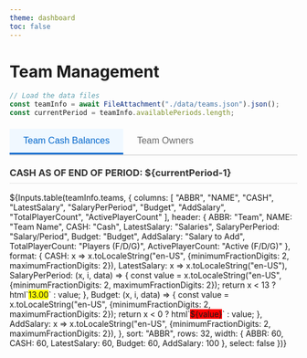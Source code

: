 ```yaml
---
theme: dashboard
toc: false
---
```


# Team Management

```js
// Load the data files
const teamInfo = await FileAttachment("./data/teams.json").json();
const currentPeriod = teamInfo.availablePeriods.length;
```
<div class="tabs">
  <div class="tab-buttons">
    <button class="tab-button active" onclick="showTab('cash-tab', this)">Team Cash Balances</button>
    <button class="tab-button" onclick="showTab('owner-tab', this)">Team Owners</button>
  </div>
  
  <div id="cash-tab" class="tab-content active">
    <h3>CASH AS OF END OF PERIOD: ${currentPeriod-1}</h3>
    ${Inputs.table(teamInfo.teams, {
      columns: [
        "ABBR",
        "NAME", 
        "CASH",
        "LatestSalary",
        "SalaryPerPeriod",
        "Budget",
        "AddSalary",
        "TotalPlayerCount",
        "ActivePlayerCount"
      ],
      header: {
        ABBR: "Team",
        NAME: "Team Name",
        CASH: "Cash",
        LatestSalary: "Salaries",
        SalaryPerPeriod: "Salary/Period",
        Budget: "Budget",
        AddSalary: "Salary to Add",
        TotalPlayerCount: "Players (F/D/G)",
        ActivePlayerCount: "Active (F/D/G)"
      },
      format: {
        CASH: x => x.toLocaleString("en-US", {minimumFractionDigits: 2, maximumFractionDigits: 2}),
        LatestSalary: x => x.toLocaleString("en-US"),
        SalaryPerPeriod: (x, i, data) => {
          const value = x.toLocaleString("en-US", {minimumFractionDigits: 2, maximumFractionDigits: 2});
          return x < 13 ? html`<span style="background-color: yellow;">13.00</span>` : value;
        },
        Budget: (x, i, data) => {
          const value = x.toLocaleString("en-US", {minimumFractionDigits: 2, maximumFractionDigits: 2});
          return x < 0 ? html`<span style="background-color: red;">${value}</span>` : value;
        },
        AddSalary: x => x.toLocaleString("en-US", {minimumFractionDigits: 2, maximumFractionDigits: 2}),
      },
      sort: "ABBR",
      rows: 32,
      width: {
        ABBR: 60,
        CASH: 60,
        LatestSalary: 60,
        Budget: 60,
        AddSalary: 100
      },
      select: false
    })}
  </div>
  
  <div id="owner-tab" class="tab-content">
    ${Inputs.table(teamInfo.teams, {
      columns: [
        "ABBR",
        "NAME",
        "OWNER",
        "EMAIL",
        "LOCATION"
      ],
      header: {
        ABBR: "Team",
        NAME: "Team Name",
        OWNER: "Owner",
        EMAIL: "Email",
        LOCATION: "Location"
      },
      sort: "NAME",
      rows: 32,
      width: {
        ABBR: 60
      },
      select: false
    })}
  </div>
</div>

<script>
// JavaScript function to handle tab switching
window.showTab = function(tabId, buttonElement) {
  // Hide all tab contents
  document.querySelectorAll('.tab-content').forEach(tab => {
    tab.classList.remove('active');
  });
  
  // Remove active class from all buttons
  document.querySelectorAll('.tab-button').forEach(button => {
    button.classList.remove('active');
  });
  
  // Show the selected tab and mark button as active
  const targetTab = document.getElementById(tabId);
  if (targetTab) {
    targetTab.classList.add('active');
  }
  if (buttonElement) {
    buttonElement.classList.add('active');
  }
}
</script>

<style>
.tabs {
  margin: 20px 0;
}

.tab-buttons {
  display: flex;
  border-bottom: 2px solid #e0e0e0;
  margin-bottom: 20px;
}

.tab-button {
  background: none;
  border: none;
  padding: 12px 24px;
  cursor: pointer;
  font-size: 16px;
  font-weight: 500;
  color: #666;
  border-bottom: 3px solid transparent;
  transition: all 0.2s ease;
}

.tab-button:hover {
  color: #333;
  background-color: #f5f5f5;
}

.tab-button.active {
  color: #0066cc;
  border-bottom-color: #0066cc;
  background-color: #f0f8ff;
}

.tab-content {
  display: none;
}

.tab-content.active {
  display: block;
}

.tab-content h3 {
  margin-top: 0;
  color: #333;
  border-bottom: 1px solid #e0e0e0;
  padding-bottom: 8px;
}
</style>
